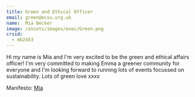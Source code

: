 ```yaml
---
title: Green and Ethical Officer
email: green@ecsu.org.uk
name:  Mia Becker
image: /assets/images/exec/Green.png
crsid:
  - mb2453
---
```

Hi my name is Mia and I'm very excited to be the green and ethical affairs officer! I'm very committed to making Emma a greener community for everyone and I'm looking forward to running lots of events focussed on sustainability. Lots of green love xxxx

Manifesto: [Mia](https://drive.google.com/file/d/1WvBMKBo8Fw_3v9lMELfiqGzAsCjsQ2dJ/view?usp=sharing)
